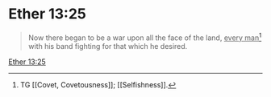 # Ether 13:25

> Now there began to be a war upon all the face of the land, <u>every man</u>[^a] with his band fighting for that which he desired.

[Ether 13:25](https://www.churchofjesuschrist.org/study/scriptures/bofm/ether/13?lang=eng&id=p25#p25)


[^a]: TG [[Covet, Covetousness]]; [[Selfishness]].
